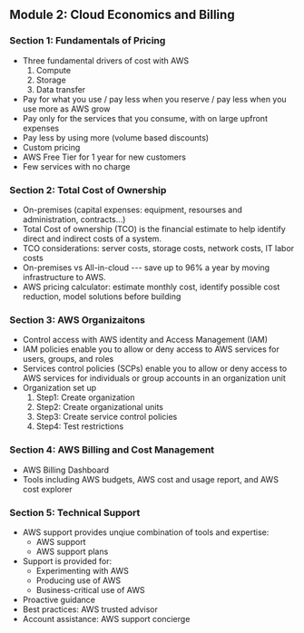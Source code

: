 ## Module 2: Cloud Economics and Billing
### Section 1: Fundamentals of Pricing

* Three fundamental drivers of cost with AWS
  1. Compute
  2. Storage
  3. Data transfer
* Pay for what you use / pay less when you reserve / pay less when you use more as AWS grow
* Pay only for the services that you consume, with on large upfront expenses
* Pay less by using more (volume based discounts)
* Custom pricing
* AWS Free Tier for 1 year for new customers
* Few services with no charge

### Section 2: Total Cost of Ownership

* On-premises (capital expenses: equipment, resourses and administration, contracts...)
* Total Cost of ownership (TCO) is the financial estimate to help identify direct and indirect costs of a system.
* TCO considerations: server costs, storage costs, network costs, IT labor costs
* On-premises vs All-in-cloud --- save up to 96% a year by moving infrastructure to AWS.
* AWS pricing calculator: estimate monthly cost, identify possible cost reduction, model solutions before building

### Section 3: AWS Organizaitons

* Control access with AWS identity and Access Management (IAM)
* IAM policies enable you to allow or deny access to AWS services for users, groups, and roles
* Services control policies (SCPs) enable you to allow or deny access to AWS services for individuals or group accounts in an organization unit
* Organization set up
  1. Step1: Create organization
  2. Step2: Create organizational units
  3. Step3: Create service control policies
  4. Step4: Test restrictions

### Section 4: AWS Billing and Cost Management

* AWS Billing Dashboard
* Tools including AWS budgets, AWS cost and usage report, and AWS cost explorer


### Section 5: Technical Support

* AWS support provides unqiue combination of tools and expertise:
  * AWS support
  * AWS support plans
* Support is provided for:
  * Experimenting with AWS
  * Producing use of AWS
  * Business-critical use of AWS
* Proactive guidance
* Best practices: AWS trusted advisor
* Account assistance: AWS support concierge


